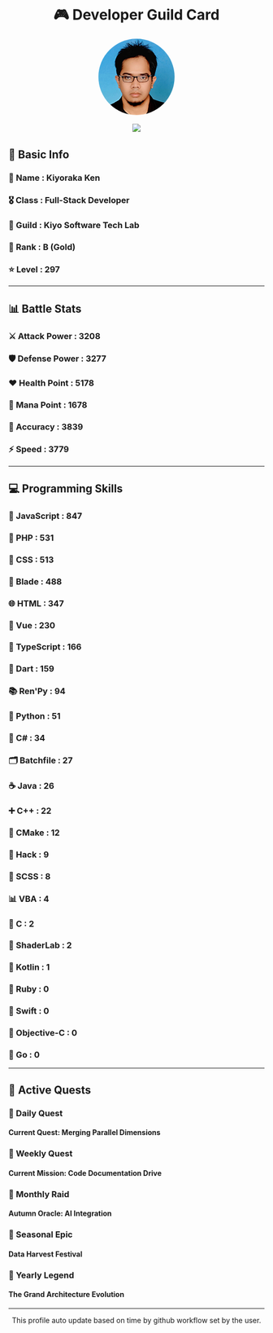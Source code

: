 <div align="center">

# 🎮 Developer Guild Card

<!-- Replace with your profile image -->
<img src="./assets/profile.png" width="150" height="150" style="border-radius: 50%"/>

![](https://komarev.com/ghpvc/?username=Kiyoraka&style=flat)
</div>

##  📌 Basic Info
### 👤 Name : Kiyoraka Ken
### 🎖️ Class : Full-Stack Developer
### 🎪 Guild : Kiyo Software Tech Lab 
### 🥇 Rank : B (Gold)
### ⭐ Level : 297

---
## 📊 Battle Stats

### ⚔️ Attack Power  : 3208 
### 🛡️ Defense Power : 3277 
### ❤️ Health Point  : 5178 
### 🔮 Mana Point    : 1678 
### 🎯 Accuracy      : 3839 
### ⚡ Speed         : 3779

---
## 💻 Programming Skills

### 📜 JavaScript : 847
### 🐘 PHP : 531
### 🎨 CSS : 513
### 🧷 Blade : 488
### 🌐 HTML : 347
### 💚 Vue : 230
### 🔷 TypeScript : 166
### 🎯 Dart : 159
### 📚 Ren'Py : 94
### 🐍 Python : 51
### 🎯 C# : 34
### 🗂️ Batchfile : 27
### ☕ Java : 26
### ➕ C++ : 22
### 🧱 CMake : 12
### 🧬 Hack : 9
### 🎨 SCSS : 8
### 📊 VBA : 4
### 🎯 C : 2
### 📄 ShaderLab : 2
### 🔰 Kotlin : 1
### 💎 Ruby : 0
### 📱 Swift : 0
### 🍎 Objective-C : 0
### 🐹 Go : 0

---
## 📜 Active Quests

### 🌅 Daily Quest

#### Current Quest: Merging Parallel Dimensions

### 📅 Weekly Quest
#### Current Mission: Code Documentation Drive

### 🌙 Monthly Raid
#### Autumn Oracle: AI Integration

### 🌠 Seasonal Epic
#### Data Harvest Festival

### 👑 Yearly Legend
#### The Grand Architecture Evolution

---
<div align="center">
  This profile auto update based on time by github workflow set by the user.
</div>